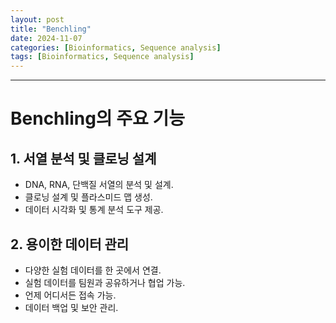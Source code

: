 ```yaml
---
layout: post
title: "Benchling"
date: 2024-11-07
categories: [Bioinformatics, Sequence analysis]
tags: [Bioinformatics, Sequence analysis]
---
```




---
# Benchling의 주요 기능

## 1. 서열 분석 및 클로닝 설계

- DNA, RNA, 단백질 서열의 분석 및 설계.
- 클로닝 설계 및 플라스미드 맵 생성.
- 데이터 시각화 및 통계 분석 도구 제공.


## 2. 용이한 데이터 관리

- 다양한 실험 데이터를 한 곳에서 연결.
- 실험 데이터를 팀원과 공유하거나 협업 가능.
- 언제 어디서든 접속 가능.
- 데이터 백업 및 보안 관리.